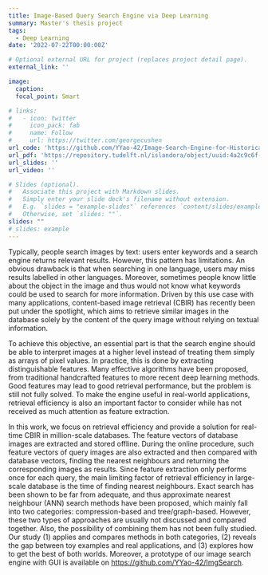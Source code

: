 ```yaml
---
title: Image-Based Query Search Engine via Deep Learning
summary: Master's thesis project
tags:
  - Deep Learning
date: '2022-07-22T00:00:00Z'

# Optional external URL for project (replaces project detail page).
external_link: ''

image:
  caption: 
  focal_point: Smart

# links:
#   - icon: twitter
#     icon_pack: fab
#     name: Follow
#     url: https://twitter.com/georgecushen
url_code: 'https://github.com/YYao-42/Image-Search-Engine-for-Historical-Research'
url_pdf: 'https://repository.tudelft.nl/islandora/object/uuid:4a2c9c6f-b2b8-41d6-9b70-69c4f246c964?collection=education'
url_slides: ''
url_video: ''

# Slides (optional).
#   Associate this project with Markdown slides.
#   Simply enter your slide deck's filename without extension.
#   E.g. `slides = "example-slides"` references `content/slides/example-slides.md`.
#   Otherwise, set `slides: ""`.
slides: ""
# slides: example
---
```


Typically, people search images by text: users enter keywords and a search engine returns relevant results. However, this pattern has limitations. An obvious drawback is that when searching in one language, users may miss results labelled in other languages. Moreover, sometimes people know little about the object in the image and thus would not know what keywords could be used to search for more information. Driven by this use case with many applications, content-based image retrieval (CBIR) has recently been put under the spotlight, which aims to retrieve similar images in the database solely by the content of the query image without relying on textual information.

To achieve this objective, an essential part is that the search engine should be able to interpret images at a higher level instead of treating them simply as arrays of pixel values. In practice, this is done by extracting distinguishable features. Many effective algorithms have been proposed, from traditional handcrafted features to more recent deep learning methods. Good features may lead to good retrieval performance, but the problem is still not fully solved. To make the engine useful in real-world applications, retrieval efficiency is also an important factor to consider while has not received as much attention as feature extraction.

In this work, we focus on retrieval efficiency and provide a solution for real-time CBIR in million-scale databases. The feature vectors of database images are extracted and stored offline. During the online procedure, such feature vectors of query images are also extracted and then compared with database vectors, finding the nearest neighbours and returning the corresponding images as results. Since feature extraction only performs once for each query, the main limiting factor of retrieval efficiency in large-scale database is the time of finding nearest neighbours. Exact search has been shown to be far from adequate, and thus approximate nearest neighbour (ANN) search methods have been proposed, which mainly fall into two categories: compression-based and tree/graph-based. However, these two types of approaches are usually not discussed and compared together. Also, the possibility of combining them has not been fully studied. Our study (1) applies and compares methods in both categories, (2) reveals the gap between toy examples and real applications, and (3) explores how to get the best of both worlds. Moreover, a prototype of our image search engine with GUI is available on https://github.com/YYao-42/ImgSearch.
